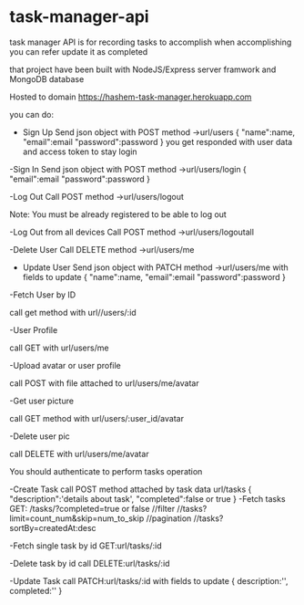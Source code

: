 # task-manager-api

task manager API is for recording tasks to accomplish when accomplishing you can refer update it as completed 

that project have been built with NodeJS/Express server framwork and MongoDB database

Hosted to domain
https://hashem-task-manager.herokuapp.com

you can do:

  - Sign Up 
  Send json object with POST  method ->url/users
  {
    "name":name,
    "email":email
    "password":password
  }
  you get responded with user data and access token  to stay login
  
  -Sign In
   Send json object with POST  method ->url/users/login
  {
    "email":email
    "password":password
  }
  
-Log Out
    Call POST  method ->url/users/logout
    
   Note: You must be already registered to be able to log out 
   
-Log Out from all devices
  Call POST  method ->url/users/logoutall
  
-Delete User
 Call DELETE  method ->url/users/me
 
- Update User 
  Send json object with PATCH method ->url/users/me with fields to update
  {
    "name":name,
    "email":email
    "password":password
  }


-Fetch User by ID

call get method with url//users/:id

-User Profile

call GET with url/users/me


-Upload avatar or user profile

call POST with file attached to url/users/me/avatar



-Get user picture 

call GET method with url/users/:user_id/avatar


-Delete user pic

call DELETE with url/users/me/avatar

You should authenticate to perform tasks operation

-Create Task
  call POST method attached by task data  url/tasks
  {
    "description":'details about task',
    "completed":false or true
  }
-Fetch tasks 
 GET: /tasks/?completed=true or false //filter
//tasks?limit=count_num&skip=num_to_skip  //pagination
//tasks?sortBy=createdAt:desc


-Fetch single task by id
GET:url/tasks/:id

-Delete task by id
call DELETE:url/tasks/:id


-Update Task
call PATCH:url/tasks/:id
with fields to update
{
description:'',
completed:''
}

